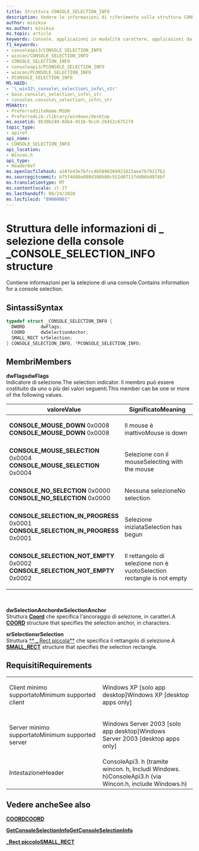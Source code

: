 ```yaml
---
title: Struttura CONSOLE_SELECTION_INFO
description: Vedere le informazioni di riferimento sulla struttura CONSOLE_SELECTION_INFO, che contiene informazioni per la selezione di una console.
author: miniksa
ms.author: miniksa
ms.topic: article
keywords: Console, applicazioni in modalità carattere, applicazioni da riga di comando, applicazioni Terminal, API console
f1_keywords:
- consoleapi3/CONSOLE_SELECTION_INFO
- wincon/CONSOLE_SELECTION_INFO
- CONSOLE_SELECTION_INFO
- consoleapi3/PCONSOLE_SELECTION_INFO
- wincon/PCONSOLE_SELECTION_INFO
- PCONSOLE_SELECTION_INFO
MS-HAID:
- '\_win32\_console\_selection\_info\_str'
- base.console\_selection\_info\_str
- consoles.console\_selection\_info\_str
MSHAttr:
- PreferredSiteName:MSDN
- PreferredLib:/library/windows/desktop
ms.assetid: 9530b249-8db4-4516-9cc8-2b452c6751f9
topic_type:
- apiref
api_name:
- CONSOLE_SELECTION_INFO
api_location:
- Wincon.h
api_type:
- HeaderDef
ms.openlocfilehash: a16fe43e7b7cc4b5890284921823aee7b79217b2
ms.sourcegitcommit: b75f4688e080d300b80c552d0711fdd86b9974bf
ms.translationtype: MT
ms.contentlocale: it-IT
ms.lasthandoff: 08/24/2020
ms.locfileid: "89060001"
---
```

# <a name="console_selection_info-structure"></a><span data-ttu-id="cae84-104">Struttura delle informazioni di \_ selezione della console \_</span><span class="sxs-lookup"><span data-stu-id="cae84-104">CONSOLE\_SELECTION\_INFO structure</span></span>


<span data-ttu-id="cae84-105">Contiene informazioni per la selezione di una console.</span><span class="sxs-lookup"><span data-stu-id="cae84-105">Contains information for a console selection.</span></span>

<a name="syntax"></a><span data-ttu-id="cae84-106">Sintassi</span><span class="sxs-lookup"><span data-stu-id="cae84-106">Syntax</span></span>
------

```C
typedef struct _CONSOLE_SELECTION_INFO {
  DWORD      dwFlags;
  COORD      dwSelectionAnchor;
  SMALL_RECT srSelection;
} CONSOLE_SELECTION_INFO, *PCONSOLE_SELECTION_INFO;
```

<a name="members"></a><span data-ttu-id="cae84-107">Membri</span><span class="sxs-lookup"><span data-stu-id="cae84-107">Members</span></span>
-------

<span data-ttu-id="cae84-108">**dwFlags**</span><span class="sxs-lookup"><span data-stu-id="cae84-108">**dwFlags**</span></span>  
<span data-ttu-id="cae84-109">Indicatore di selezione.</span><span class="sxs-lookup"><span data-stu-id="cae84-109">The selection indicator.</span></span> <span data-ttu-id="cae84-110">Il membro può essere costituito da uno o più dei valori seguenti.</span><span class="sxs-lookup"><span data-stu-id="cae84-110">This member can be one or more of the following values.</span></span>

<table>
<colgroup>
<col width="50%" />
<col width="50%" />
</colgroup>
<thead>
<tr class="header">
<th><span data-ttu-id="cae84-111">valore</span><span class="sxs-lookup"><span data-stu-id="cae84-111">Value</span></span></th>
<th><span data-ttu-id="cae84-112">Significato</span><span class="sxs-lookup"><span data-stu-id="cae84-112">Meaning</span></span></th>
</tr>
</thead>
<tbody>
<tr class="odd">
<td><span data-ttu-id="cae84-113"><span id="CONSOLE_MOUSE_DOWN"></span><span id="console_mouse_down"></span>
<strong>CONSOLE_MOUSE_DOWN</strong> 0x0008</span><span class="sxs-lookup"><span data-stu-id="cae84-113"><span id="CONSOLE_MOUSE_DOWN"></span><span id="console_mouse_down"></span>
<strong>CONSOLE_MOUSE_DOWN</strong> 0x0008</span></span></td>
<td><p><span data-ttu-id="cae84-114">Il mouse è inattivo</span><span class="sxs-lookup"><span data-stu-id="cae84-114">Mouse is down</span></span></p></td>
</tr>
<tr class="even">
<td><span data-ttu-id="cae84-115"><span id="CONSOLE_MOUSE_SELECTION"></span><span id="console_mouse_selection"></span>
<strong>CONSOLE_MOUSE_SELECTION</strong> 0x0004</span><span class="sxs-lookup"><span data-stu-id="cae84-115"><span id="CONSOLE_MOUSE_SELECTION"></span><span id="console_mouse_selection"></span>
<strong>CONSOLE_MOUSE_SELECTION</strong> 0x0004</span></span></td>
<td><p><span data-ttu-id="cae84-116">Selezione con il mouse</span><span class="sxs-lookup"><span data-stu-id="cae84-116">Selecting with the mouse</span></span></p></td>
</tr>
<tr class="odd">
<td><span data-ttu-id="cae84-117"><span id="CONSOLE_NO_SELECTION"></span><span id="console_no_selection"></span>
<strong>CONSOLE_NO_SELECTION</strong> 0x0000</span><span class="sxs-lookup"><span data-stu-id="cae84-117"><span id="CONSOLE_NO_SELECTION"></span><span id="console_no_selection"></span>
<strong>CONSOLE_NO_SELECTION</strong> 0x0000</span></span></td>
<td><p><span data-ttu-id="cae84-118">Nessuna selezione</span><span class="sxs-lookup"><span data-stu-id="cae84-118">No selection</span></span></p></td>
</tr>
<tr class="even">
<td><span data-ttu-id="cae84-119"><span id="CONSOLE_SELECTION_IN_PROGRESS"></span><span id="console_selection_in_progress"></span>
<strong>CONSOLE_SELECTION_IN_PROGRESS</strong> 0x0001</span><span class="sxs-lookup"><span data-stu-id="cae84-119"><span id="CONSOLE_SELECTION_IN_PROGRESS"></span><span id="console_selection_in_progress"></span>
<strong>CONSOLE_SELECTION_IN_PROGRESS</strong> 0x0001</span></span></td>
<td><p><span data-ttu-id="cae84-120">Selezione iniziata</span><span class="sxs-lookup"><span data-stu-id="cae84-120">Selection has begun</span></span></p></td>
</tr>
<tr class="odd">
<td><span data-ttu-id="cae84-121"><span id="CONSOLE_SELECTION_NOT_EMPTY"></span><span id="console_selection_not_empty"></span>
<strong>CONSOLE_SELECTION_NOT_EMPTY</strong> 0x0002</span><span class="sxs-lookup"><span data-stu-id="cae84-121"><span id="CONSOLE_SELECTION_NOT_EMPTY"></span><span id="console_selection_not_empty"></span>
<strong>CONSOLE_SELECTION_NOT_EMPTY</strong> 0x0002</span></span></td>
<td><p><span data-ttu-id="cae84-122">Il rettangolo di selezione non è vuoto</span><span class="sxs-lookup"><span data-stu-id="cae84-122">Selection rectangle is not empty</span></span></p></td>
</tr>
<tr class="even">
</tr>
<tr class="odd">
</tr>
<tr class="even">
</tr>
</tbody>
</table>

 

<span data-ttu-id="cae84-123">**dwSelectionAnchor**</span><span class="sxs-lookup"><span data-stu-id="cae84-123">**dwSelectionAnchor**</span></span>  
<span data-ttu-id="cae84-124">Struttura [**Coord**](coord-str.md) che specifica l'ancoraggio di selezione, in caratteri.</span><span class="sxs-lookup"><span data-stu-id="cae84-124">A [**COORD**](coord-str.md) structure that specifies the selection anchor, in characters.</span></span>

<span data-ttu-id="cae84-125">**srSelection**</span><span class="sxs-lookup"><span data-stu-id="cae84-125">**srSelection**</span></span>  
<span data-ttu-id="cae84-126">Struttura [\*\* \_ Rect piccola\*\*](small-rect-str.md) che specifica il rettangolo di selezione.</span><span class="sxs-lookup"><span data-stu-id="cae84-126">A [**SMALL\_RECT**](small-rect-str.md) structure that specifies the selection rectangle.</span></span>

<a name="requirements"></a><span data-ttu-id="cae84-127">Requisiti</span><span class="sxs-lookup"><span data-stu-id="cae84-127">Requirements</span></span>
------------

<table>
<colgroup>
<col width="50%" />
<col width="50%" />
</colgroup>
<tbody>
<tr class="odd">
<td><p><span data-ttu-id="cae84-128">Client minimo supportato</span><span class="sxs-lookup"><span data-stu-id="cae84-128">Minimum supported client</span></span></p></td>
<td><p><span data-ttu-id="cae84-129">Windows XP [solo app desktop]</span><span class="sxs-lookup"><span data-stu-id="cae84-129">Windows XP [desktop apps only]</span></span></p></td>
</tr>
<tr class="even">
<td><p><span data-ttu-id="cae84-130">Server minimo supportato</span><span class="sxs-lookup"><span data-stu-id="cae84-130">Minimum supported server</span></span></p></td>
<td><p><span data-ttu-id="cae84-131">Windows Server 2003 [solo app desktop]</span><span class="sxs-lookup"><span data-stu-id="cae84-131">Windows Server 2003 [desktop apps only]</span></span></p></td>
</tr>
<tr class="odd">
<td><p><span data-ttu-id="cae84-132">Intestazione</span><span class="sxs-lookup"><span data-stu-id="cae84-132">Header</span></span></p></td>
<td><span data-ttu-id="cae84-133">ConsoleApi3. h (tramite wincon. h, Includi Windows. h)</span><span class="sxs-lookup"><span data-stu-id="cae84-133">ConsoleApi3.h (via Wincon.h, include Windows.h)</span></span></td>
</tr>
</tbody>
</table>

## <a name="span-idsee_alsospansee-also"></a><span data-ttu-id="cae84-134"><span id="see_also"></span>Vedere anche</span><span class="sxs-lookup"><span data-stu-id="cae84-134"><span id="see_also"></span>See also</span></span>


[<span data-ttu-id="cae84-135">**COORD**</span><span class="sxs-lookup"><span data-stu-id="cae84-135">**COORD**</span></span>](coord-str.md)

[<span data-ttu-id="cae84-136">**GetConsoleSelectionInfo**</span><span class="sxs-lookup"><span data-stu-id="cae84-136">**GetConsoleSelectionInfo**</span></span>](getconsoleselectioninfo.md)

[<span data-ttu-id="cae84-137">**\_Rect piccolo**</span><span class="sxs-lookup"><span data-stu-id="cae84-137">**SMALL\_RECT**</span></span>](small-rect-str.md)

 

 




